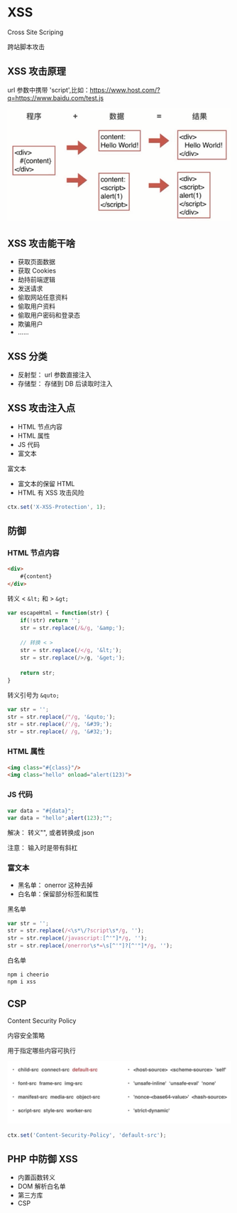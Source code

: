 # XSS

Cross Site Scriping

跨站脚本攻击


## XSS 攻击原理

url 参数中携带 'script',比如：https://www.host.com/?q=https://www.baidu.com/test.js

![0301.png](./img/0301.png)


## XSS 攻击能干啥

- 获取页面数据
- 获取 Cookies
- 劫持前端逻辑
- 发送请求
- 偷取网站任意资料
- 偷取用户资料
- 偷取用户密码和登录态
- 欺骗用户
- ......


## XSS 分类

- 反射型： url 参数直接注入
- 存储型： 存储到 DB 后读取时注入


## XSS 攻击注入点

- HTML 节点内容
- HTML 属性
- JS 代码
- 富文本


富文本
- 富文本的保留 HTML
- HTML 有 XSS 攻击风险

```js
ctx.set('X-XSS-Protection', 1);
```


## 防御

### HTML 节点内容


```html
<div>
    #{content}
</div>
```


转义 < `&lt;` 和 > `&gt;`

```js
var escapeHtml = function(str) {
    if(!str) return '';
    str = str.replace(/&/g, '&amp;');

    // 转换 < >
    str = str.replace(/</g, '&lt;');
    str = str.replace(/>/g, '&get;');

    return str;
}
```

转义引号为 `&quto;`

```js
var str = '';
str = str.replace(/"/g, '&quto;');
str = str.replace(/'/g, '&#39;');
str = str.replace(/ /g, '&#32;');
```


### HTML 属性

```html
<img class="#{class}"/>
<img class="hello" onload="alert(123)">

```

### JS 代码

```js
var data = "#{data}";
var data = "hello";alert(123);"";
```

解决： 转义"\", 或者转换成 json

注意： 输入时是带有斜杠


### 富文本

- 黑名单： onerror 这种去掉
- 白名单：保留部分标签和属性


黑名单
```js
var str = '';
str = str.replace(/<\s*\/?script\s*/g, '');
str = str.replace(/javascript:[^'"]*/g, '');
str = str.replace(/onerror\s*=\s[^'"]?[^'"]*/g, '');
```

白名单
```
npm i cheerio
npm i xss
```


## CSP

Content Security Policy

内容安全策略

用于指定哪些内容可执行

![cspc.png](./img/cspc.png)

```js
ctx.set('Content-Security-Policy', 'default-src');
```

## PHP 中防御 XSS

- 内置函数转义
- DOM 解析白名单
- 第三方库
- CSP

